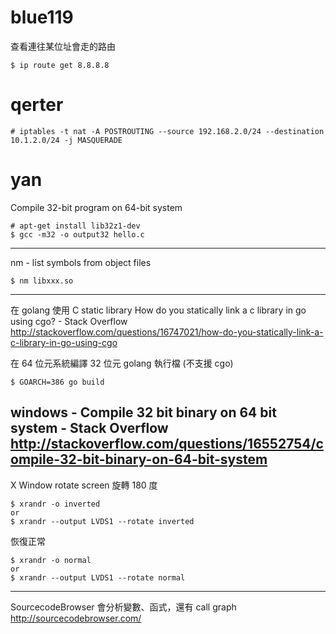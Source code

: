 # blue119

查看連往某位址會走的路由


    $ ip route get 8.8.8.8


# qerter



    # iptables -t nat -A POSTROUTING --source 192.168.2.0/24 --destination 10.1.2.0/24 -j MASQUERADE


# yan

Compile 32-bit program on 64-bit system


    # apt-get install lib32z1-dev
    $ gcc -m32 -o output32 hello.c


--------
nm - list symbols from object files


    $ nm libxxx.so


--------
在 golang 使用 C static library
How do you statically link a c library in go using cgo? - Stack Overflow
<http://stackoverflow.com/questions/16747021/how-do-you-statically-link-a-c-library-in-go-using-cgo>  

在 64 位元系統編譯 32 位元 golang 執行檔 (不支援 cgo)


    $ GOARCH=386 go build


windows - Compile 32 bit binary on 64 bit system - Stack Overflow
<http://stackoverflow.com/questions/16552754/compile-32-bit-binary-on-64-bit-system>  
--------
X Window rotate screen
旋轉 180 度 


    $ xrandr -o inverted
    or 
    $ xrandr --output LVDS1 --rotate inverted


恢復正常


    $ xrandr -o normal
    or
    $ xrandr --output LVDS1 --rotate normal


--------
SourcecodeBrowser
會分析變數、函式，還有 call graph
<http://sourcecodebrowser.com/>  